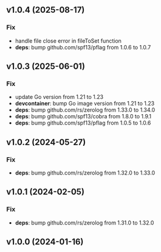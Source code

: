 ## v1.0.4 (2025-08-17)

### Fix

- handle file close error in fileToSet function
- **deps**: bump github.com/spf13/pflag from 1.0.6 to 1.0.7

## v1.0.3 (2025-06-01)

### Fix

- update Go version from 1.21 to 1.23
- **devcontainer**: bump Go image version from 1.21 to 1.23
- **deps**: bump github.com/rs/zerolog from 1.33.0 to 1.34.0
- **deps**: bump github.com/spf13/cobra from 1.8.0 to 1.9.1
- **deps**: bump github.com/spf13/pflag from 1.0.5 to 1.0.6

## v1.0.2 (2024-05-27)

### Fix

- **deps**: bump github.com/rs/zerolog from 1.32.0 to 1.33.0

## v1.0.1 (2024-02-05)

### Fix

- **deps**: bump github.com/rs/zerolog from 1.31.0 to 1.32.0

## v1.0.0 (2024-01-16)
